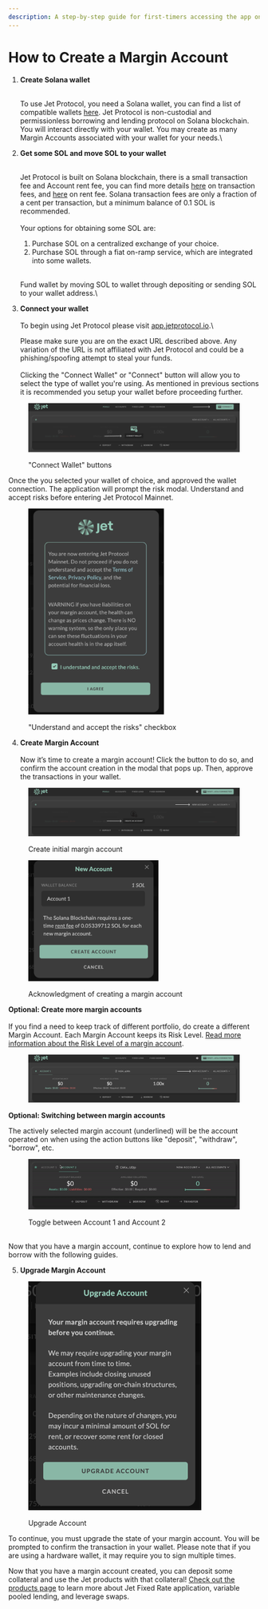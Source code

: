 ```yaml
---
description: A step-by-step guide for first-timers accessing the app on mainnet 👋
---
```


# How to Create a Margin Account



1.  **Create Solana wallet**

    \
    To use Jet Protocol, you need a Solana wallet, you can find a list of compatible wallets [here](wallets.md). Jet Protocol is non-custodial and permissionless borrowing and lending protocol on Solana blockchain. You will interact directly with your wallet. You may create as many Margin Accounts associated with your wallet for your needs.\

2.  **Get some SOL and move SOL to your wallet**

    \
    Jet Protocol is built on Solana blockchain, there is a small transaction fee and Account rent fee, you can find more details [here](https://docs.solana.com/transaction\_fees) on transaction fees, and [here](https://docs.solana.com/terminology#rent) on rent fee. Solana transaction fees are only a fraction of a cent per transaction, but a minimum balance of 0.1 SOL is recommended.\
    \
    Your options for obtaining some SOL are:

    1. Purchase SOL on a centralized exchange of your choice.&#x20;
    2. Purchase SOL through a fiat on-ramp service, which are integrated into some wallets.

    \
    Fund wallet by moving SOL to wallet through depositing or sending SOL to your wallet address.\

3.  **Connect your wallet**\
    \
    To begin using Jet Protocol please visit [app.jetprotocol.io](https://app.jetprotocol.io).\


    Please make sure you are on the exact URL described above. Any variation of the URL is not affiliated with Jet Protocol and could be a phishing/spoofing attempt to steal your funds. \
    \
    Clicking the "Connect Wallet" or "Connect" button will allow you to select the type of wallet you're using. As mentioned in previous sections it is recommended you setup your wallet before proceeding further.

<figure><img src="../../.gitbook/assets/Connect Wallet + Arrows.png" alt=""><figcaption><p>"Connect Wallet" buttons</p></figcaption></figure>

Once the you selected your wallet of choice, and approved the wallet connection. The application will prompt the risk modal. Understand and accept risks before entering Jet Protocol Mainnet.

<figure><img src="../../.gitbook/assets/Accept Risks.png" alt="" width="272"><figcaption><p>"Understand and accept the risks" checkbox</p></figcaption></figure>

4. **Create Margin Account** \
   \
   Now it’s time to create a margin account! Click the button to do so, and confirm the account creation in the modal that pops up. Then, approve the transactions in your wallet.

<figure><img src="../../.gitbook/assets/Create New account + arrows.png" alt=""><figcaption><p>Create initial margin account</p></figcaption></figure>

<figure><img src="../../.gitbook/assets/Create new account 1. (1) (1).png" alt="" width="261"><figcaption><p>Acknowledgment of creating a margin account</p></figcaption></figure>

**Optional: Create more margin accounts**\
\
If you find a need to keep track of different portfolio, do create a different Margin Account. Each Margin Account keeps its Risk Level. [Read more information about the Risk Level of a margin account](https://docs.jetprotocol.io/jet-protocol/protocol/risk-indicator).

<figure><img src="../../.gitbook/assets/create new margin account.png" alt=""><figcaption></figcaption></figure>

**Optional: Switching between margin accounts**

The actively selected margin account (underlined) will be the account operated on when using the action buttons like "deposit", "withdraw", "borrow", etc.

<figure><img src="../../.gitbook/assets/switch between accounts.gif" alt=""><figcaption><p>Toggle between Account 1 and Account 2</p></figcaption></figure>

\
Now that you have a margin account, continue to explore how to lend and borrow with the following guides.&#x20;

5. **Upgrade Margin Account**

<figure><img src="../../.gitbook/assets/Captura de pantalla 2023-07-03 a la(s) 12.27.30.png" alt="" width="347"><figcaption><p>Upgrade Account</p></figcaption></figure>

To continue, you must upgrade the state of your margin account. You will be prompted to confirm the transaction in your wallet. Please note that if you are using a hardware wallet, it may require you to sign multiple times.



Now that you have a margin account created, you can deposit some collateral and use the Jet products with that collateral! [Check out the products page](../../protocol/jet-products/) to learn more about Jet Fixed Rate application, variable pooled lending, and leverage swaps.
